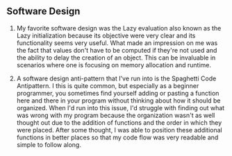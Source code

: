 ## Software Design

1. My favorite software design was the Lazy evaluation also known as the Lazy initialization because its objective were very clear and its functionality seems very useful. What made an impression on me was the fact that values don't have to be computed if they're not used and the ability to delay the creation of an object. This can be invaluable in scenarios where one is focusing on memory allocation and runtime.

2. A software design anti-pattern that I've run into is the Spaghetti Code Antipattern. I this is quite common, but especially as a beginner programmer, you sometimes find yourself adding or pasting a function here and there in your program without thinking about how it should be organized. When I'd run into this issue, I'd struggle with finding out what was wrong with my program because the organization wasn't as well thought out due to the addition of functions and the order in which they were placed. After some thought, I was able to position these additional functions in better places so that my code flow was very readable and simple to follow along.